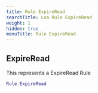 ```yaml
---
title: Rule ExpireRead
searchTitle: Lua Rule ExpireRead
weight: 1
hidden: true
menuTitle: Rule ExpireRead
---
```

## ExpireRead

This represents a ExpireRead Rule
```lua
Rule.ExpireRead
```